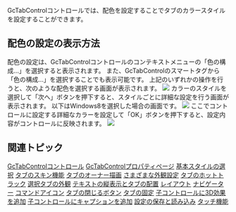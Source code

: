 GcTabControlコントロールでは、配色を設定することでタブのカラースタイルを設定することができます。

## 配色の設定の表示方法

配色の設定は、GcTabControlコントロールのコンテキストメニューの「色の構成…」を選択すると表示されます。
また、GcTabControlのスマートタグから「色の構成…」を選択することでも表示可能です。
上記のいずれかの操作を行うと、次のような配色を選択する画面が表示されます。
![](/DOCUMENT_SITE_LINK_PREFIX_HERE/document-site-files/images/06fadbb1-c461-433a-b385-ae4966e56069/images/gctabcontrol.color_scheme2.png)
カラーのスタイルを選択して「次へ」ボタンを押下すると、スタイルごとに詳細な設定を行う画面が表示されます。
以下はWindows8を選択した場合の画面です。
![](/DOCUMENT_SITE_LINK_PREFIX_HERE/document-site-files/images/06fadbb1-c461-433a-b385-ae4966e56069/images/gctabcontrol.windows8.png)
ここでコントロールに設定する詳細なカラーを設定して「OK」ボタンを押下すると、設定内容がコントロールに反映されます。
![](/DOCUMENT_SITE_LINK_PREFIX_HERE/document-site-files/images/06fadbb1-c461-433a-b385-ae4966e56069/images/gctabcontrol.windows8_style.png)

## 関連トピック

[GcTabControlコントロール](gcdocsite__documentlink?toc-item-id=41227543-a14d-488d-96ed-f61052baefe4)
[GcTabControlプロパティページ](gcdocsite__documentlink?toc-item-id=efa23818-5935-4782-b15f-d569b7e29b96)
[基本スタイルの選択](gcdocsite__documentlink?toc-item-id=d3383196-0370-43c3-81b0-9776401b2fb2)
[タブのスキン機能](gcdocsite__documentlink?toc-item-id=81d08d1b-9847-49f3-be16-bae8e29ce292)
[タブのオーナー描画](gcdocsite__documentlink?toc-item-id=6cb28b65-38ce-45e7-b316-264be84f4931)
[さまざまな外観設定](gcdocsite__documentlink?toc-item-id=49a0566f-d2f0-4bcd-ac34-ccf5aad63f6a)
[タブのホットトラック](gcdocsite__documentlink?toc-item-id=11737120-c7df-4ef0-b2d1-49674a8d0c0b)
[選択タブの外観](gcdocsite__documentlink?toc-item-id=d1881619-641e-4fd0-987c-725f6d5be46f)
[テキストの縦表示とタブの配置](gcdocsite__documentlink?toc-item-id=10779bdf-648f-4726-b1b7-8c667d9c298f)
[レイアウト](gcdocsite__documentlink?toc-item-id=8355cd6d-2680-46ba-8b93-45f9f78641ca)
[ナビゲーター](gcdocsite__documentlink?toc-item-id=6f08a71f-3686-425b-a05c-06904a4d5863)
[コマンドアイコン](gcdocsite__documentlink?toc-item-id=f6ed8101-373a-460d-9c49-2411ea9f3622)
[タブの閉じるボタン](gcdocsite__documentlink?toc-item-id=33511d7b-e5b5-49b9-b6b5-56b9e60248b4)
[タブの固定](gcdocsite__documentlink?toc-item-id=cf9cfd30-1f6b-4b60-a4b7-e27537314787)
[子コントロールに3D効果を追加](gcdocsite__documentlink?toc-item-id=0b8155fb-6291-4643-ae44-d8394db354d4)
[子コントロールにキャプションを追加](gcdocsite__documentlink?toc-item-id=aa6f3293-b8ff-4384-bd8b-3dd7b1959653)
[設定の保存と読み込み](gcdocsite__documentlink?toc-item-id=e7896040-1f11-4e6f-a21c-e68c7ef976f4)
[タッチ機能](gcdocsite__documentlink?toc-item-id=b8c674c4-9924-4bb8-a7f5-ac5d34a65c70)